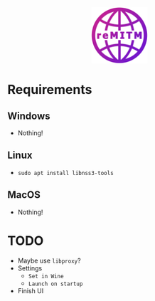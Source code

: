 <div align="center">
  <img src="./src/assets/remitm_logo.png" width="25%"/>
</div>

# Requirements

## Windows
* Nothing!

## Linux
* `sudo apt install libnss3-tools`

## MacOS
* Nothing!

# TODO
* Maybe use `libproxy`?
* Settings
  * `Set in Wine`
  * `Launch on startup`
* Finish UI
